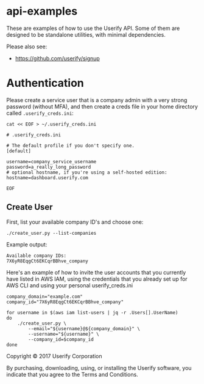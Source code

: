 # api-examples

These are examples of how to use the Userify API. Some of them are designed to be standalone utilities, with minimal dependencies.

Please also see:

*   https://github.com/userify/signup


# Authentication

Please create a service user that is a company admin with a very strong password (without MFA), and then create a creds file in your home directory called `.userify_creds.ini`:

    cat << EOF > ~/.userify_creds.ini

    # .userify_creds.ini 

    # The default profile if you don't specify one.
    [default]

    username=company_service_username
    password=a_really_long_password
    # optional hostname, if you're using a self-hosted edition:
    hostname=dashboard.userify.com

    EOF



## Create User

First, list your available company ID's and choose one:

    ./create_user.py --list-companies

Example output:

    Available company IDs:
    7X6yR8EqgCt6EKCqrBBhve_company


Here's an example of how to invite the user accounts that you currently have listed in AWS IAM, using the credentials that you
already set up for AWS CLI and using your personal userify_creds.ini

    company_domain="example.com"
    company_id="7X6yR8EqgCt6EKCqrBBhve_company"

    for username in $(aws iam list-users | jq -r .Users[].UserName)
    do
        ./create_user.py \
            --email="${username}@${company_domain}" \
            --username="${username}" \
            --company_id=$company_id
    done


Copyright &copy; 2017 Userify Corporation

By purchasing, downloading, using, or installing the Userify software, you indicate that you agree to the Terms and Conditions.
